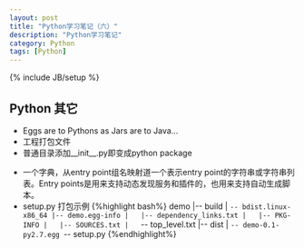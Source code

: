 ```yaml
---
layout: post
title: "Python学习笔记（六）"
description: "Python学习笔记"
category: Python
tags: [Python]
---
```

{% include JB/setup %}

## Python 其它

>
- Eggs are to Pythons as Jars are to Java...
- 工程打包文件
- 普通目录添加__init__.py即变成python package

>
- 一个字典，从entry point组名映射道一个表示entry point的字符串或字符串列表。Entry points是用来支持动态发现服务和插件的，也用来支持自动生成脚本。 
- setup.py 打包示例
{%highlight bash%}
demo
|-- build
|   `-- bdist.linux-x86_64
|-- demo.egg-info
|   |-- dependency_links.txt
|   |-- PKG-INFO
|   |-- SOURCES.txt
|   `-- top_level.txt
|-- dist
|   `-- demo-0.1-py2.7.egg
`-- setup.py
{%endhighlight%}

